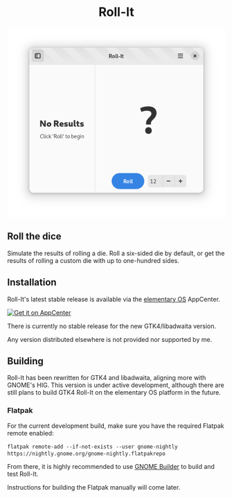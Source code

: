 <!-- <p align="center">
  <img src="data/icons/128.svg" alt="Icon" />
</p> -->
<h1 align="center">Roll-It</h1>

![Screenshot](data/screenshots/01_rollit_startup_light.png)

<!-- | ![Screenshot](data/screenshots/01_rollit_startup_light.png) | ![Screenshot](data/screenshots/02_rollit_startup_dark.png) |
|------------------------------------------|-----------------------------------------| -->

## Roll the dice

Simulate the results of rolling a die. Roll a six-sided die by default, or get the results of rolling a custom die with up to one-hundred sides.

## Installation

Roll-It's latest stable release is available via the [elementary OS] AppCenter.

[![Get it on AppCenter](https://appcenter.elementary.io/badge.svg)][AppCenter link]

There is currently no stable release for the new GTK4/libadwaita version.

Any version distributed elsewhere is not provided nor supported by me.

## Building

Roll-It has been rewritten for GTK4 and libadwaita, aligning more with GNOME's HIG. This version is under active development, although there are still plans to build GTK4 Roll-It on the elementary OS platform in the future.

### Flatpak

For the current development build, make sure you have the required Flatpak remote enabled:

```shell
flatpak remote-add --if-not-exists --user gnome-nightly https://nightly.gnome.org/gnome-nightly.flatpakrepo
```

From there, it is highly recommended to use [GNOME Builder](https://gitlab.gnome.org/GNOME/gnome-builder/) to build and test Roll-It.

Instructions for building the Flatpak manually will come later.

[elementary OS]: https://elementary.io
[AppCenter link]: https://appcenter.elementary.io/com.github.zelikos.rannum
